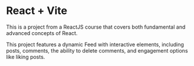 # React + Vite

This is a project from a ReactJS course that covers both fundamental and advanced concepts of React.

This project features a dynamic Feed with interactive elements, including posts, comments, the ability to delete comments, and engagement options like liking posts.
